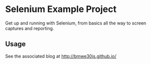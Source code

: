 # Selenium Example Project

Get up and running with Selenium, from basics all the way to screen captures and reporting.

## Usage

See the associated blog at http://bmwe30is.github.io/


